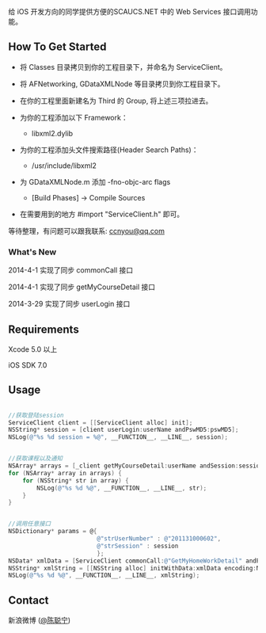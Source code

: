 
给 iOS 开发方向的同学提供方便的SCAUCS.NET 中的 Web Services 接口调用功能。

## How To Get Started

* 将 Classes 目录拷贝到你的工程目录下，并命名为 ServiceClient。

* 将 AFNetworking, GDataXMLNode 等目录拷贝到你工程目录下。

* 在你的工程里面新建名为 Third 的 Group, 将上述三项拉进去。

* 为你的工程添加以下 Framework：
  - libxml2.dylib
  
* 为你的工程添加头文件搜索路径(Header Search Paths)：
  - /usr/include/libxml2
  
* 为 GDataXMLNode.m 添加 -fno-objc-arc flags
  - [Build Phases] -> Compile Sources

* 在需要用到的地方 #import "ServiceClient.h" 即可。

等待整理，有问题可以跟我联系: ccnyou@qq.com


### What's New

2014-4-1  实现了同步 commonCall 接口

2014-4-1  实现了同步 getMyCourseDetail 接口

2014-3-29 实现了同步 userLogin 接口

## Requirements

Xcode 5.0 以上

iOS SDK 7.0

## Usage

```objective-c

//获取登陆session
ServiceClient client = [[ServiceClient alloc] init];
NSString* session = [client userLogin:userName andPswMD5:pswMD5];
NSLog(@"%s %d session = %@", __FUNCTION__, __LINE__, session);

```


```objective-c

//获取课程以及通知
NSArray* arrays = [_client getMyCourseDetail:userName andSession:session];
for (NSArray* array in arrays) {
    for (NSString* str in array) {
        NSLog(@"%s %d %@", __FUNCTION__, __LINE__, str);
    }
}

```

```objective-c

//调用任意接口
NSDictionary* params = @{
                         @"strUserNumber" : @"201131000602",
                         @"strSession" : session
                         };
NSData* xmlData = [ServiceClient commonCall:@"GetMyHomeWorkDetail" andParams:params];
NSString* xmlString = [[NSString alloc] initWithData:xmlData encoding:NSUTF8StringEncoding];
NSLog(@"%s %d %@", __FUNCTION__, __LINE__, xmlString);

```
## Contact

新浪微博 ([@陈聪宁](http://weibo.com/ccnyou))

